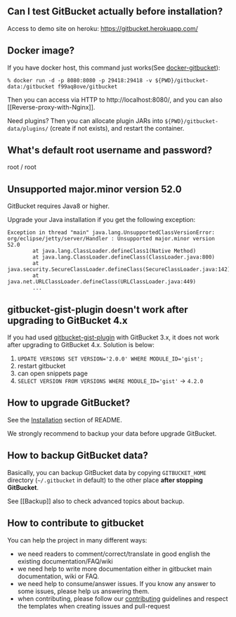 ## Can I test GitBucket actually before installation?

Access to demo site on heroku: https://gitbucket.herokuapp.com/

## Docker image?

If you have docker host, this command just works(See [docker-gitbucket](https://github.com/f99aq8ove/docker-gitbucket)):

`% docker run -d -p 8080:8080 -p 29418:29418 -v ${PWD}/gitbucket-data:/gitbucket f99aq8ove/gitbucket`

Then you can access via HTTP to http://localhost:8080/, and you can also [[Reverse-proxy-with-Nginx]].

Need plugins? Then you can allocate plugin JARs into `${PWD}/gitbucket-data/plugins/` (create if not exists), and restart the container.

## What's default root username and password?

root / root

## Unsupported major.minor version 52.0

GitBucket requires Java8 or higher.

Upgrade your Java installation if you get the following exception:

```
Exception in thread "main" java.lang.UnsupportedClassVersionError: org/eclipse/jetty/server/Handler : Unsupported major.minor version 52.0
        at java.lang.ClassLoader.defineClass1(Native Method)
        at java.lang.ClassLoader.defineClass(ClassLoader.java:800)
        at java.security.SecureClassLoader.defineClass(SecureClassLoader.java:142)
        at java.net.URLClassLoader.defineClass(URLClassLoader.java:449)
        ...
```

## gitbucket-gist-plugin doesn't work after upgrading to GitBucket 4.x

If you had used [gitbucket-gist-plugin](https://github.com/gitbucket/gitbucket-gist-plugin) with GitBucket 3.x, it does not work after upgrading to GitBucket 4.x. Solution is below:

1. `UPDATE VERSIONS SET VERSION='2.0.0' WHERE MODULE_ID='gist';`
2. restart gitbucket
3. can open snippets page
4. `SELECT VERSION FROM VERSIONS WHERE MODULE_ID='gist'` -> `4.2.0`

## How to upgrade GitBucket?

See the [Installation](https://github.com/gitbucket/gitbucket#installation) section of README. 

We strongly recommend to backup your data before upgrade GitBucket.

## How to backup GitBucket data?

Basically, you can backup GitBucket data by copying `GITBUCKET_HOME` directory (`~/.gitbucket` in default) to the other place **after stopping GitBucket**.

See [[Backup]] also to check advanced topics about backup.

## How to contribute to gitbucket

You can help the project in many different ways:

- we need readers to comment/correct/translate in good english the existing documentation/FAQ/wiki
- we need help to write more documentation either in gitbucket main documentation, wiki or FAQ.
- we need help to consume/answer issues. If you know any answer to some issues, please help us answering them.
- when contributing, please follow our [contributing](https://github.com/gitbucket/gitbucket/blob/master/.github/CONTRIBUTING.md) guidelines and respect the templates when creating issues and pull-request